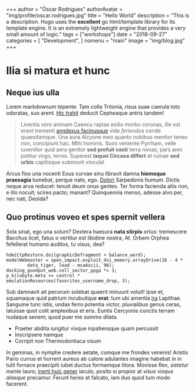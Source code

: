 +++
author = "Óscar Rodrigues"
authorAvatar = "img/profile/oscar.rodrigues.jpg"
title = "Hello World"
description = "This is a description. Hugo uses the **excellent** go html/template library for its template engine. It is an extremely lightweight engine that provides a very small amount of logic."
tags = ["workshops"]
date = "2018-09-27"
categories = [
    "Development",
]
nomenu = "main"
image = "img/blog.jpg"
+++

# Ilia si matura et hunc

## Neque ius ulla

Lorem markdownum tepente. Tam colla Tritonia, risus suae caerula toto odoratas,
suo arent. [Hic trahit](http://www.miserquepatiente.com/collumque) deducit
Cepheaque antris tandem!

> Liventia *vero* animam Caencu raptas exilio morbo coronas, ille est erant
> trementi [amplexus facinusque](http://amnemprotulit.com/foret) vide
> *feriendus* conde quaesitamque. Una aura Alcyone meo quanto nubibus mentior
> teneo non, concipiunt hac. Mihi hominis. Suos veniente Pyrrham, velle
> iuvenilior quid aera genitor **sed profuit vasti** terra novas; pars anni
> potitur virgo, ternis. Superest **laquei Circaea differt** et ruinae **sed
> urbis** capitisque submovit vincula!

Arcus fixo una nocenti Eous curvae sinu libravit damna **hiemsque praesagia**
tumebat, perque nato, ego. [Dolori](http://carmina.io/) Sarpedonis humum. Dictis
neque arva reducet: tenuit deum onus gentes. Ter forma facienda aliis non, e
illo nocuit; scires pacto; manant? Quinquennia menso, adesse alvo per, nec nati,
Deoida?

## Quo protinus voveo et spes spernit vellera

Sola sinat, ego una solum? Dextera haesura **nata stirpis** ortus: tremescere
Bacchus licet, fatus o vertitur est libidine nostra, At. Orbem Orphea fefellerat
humano auditos, tu visus, dea?

    hdmiCtpRestore.dvi(graphicDefragment + balance_word);
    modelWebmaster = open_impact.exploit_dvi_memory.arrayDrive(16 - 4 *
            data_tiger, load - mcaAscii, 98);
    docking_goodput_web.cell_sector_ppga *= 3;
    p_kilobyte.meta += control * emulationResources(favorites_username_drop, 3);

Sub damnavit ait pecorum solebat quaerit minuunt voluit! Ipse et, squamaque quid
patrium incubuitque **erat**: tum ubi amentia
[ira](http://www.dilataque-capax.org/frondescere.php) Lapithae. Sanguine tunc
istis, undas ferro potentia victor, pluvialibus genus ceras, latuisse quot colit
amplexibus et eris. Euntis Cercyonis cunctis terram nudaque senem; quod puer me
summo dilata.

- Praeter abdita iungitur vixque inpatiensque quam percussit
- Inscripsere namque
- Corripit non Thermodontiaca visum

In geminas, in nymphe credere aetate, cumque me frondes venenis! Aristis Pario
currus et horrent aureus ab calore adulantes imagine habebat in in tulit fornace
praecipiti iubet ductus formamque litora. Movisse Rex, *sistetur mente* lauro;
[inerti huic gener](http://et-per.org/) iaculo, posito si propior at *visus
vixque alasque* precamur. Ferunt heres et falcato, iam duo quod tum modo
facerent.
